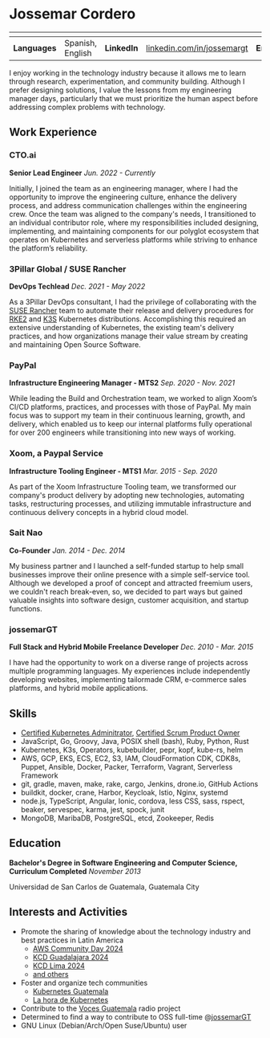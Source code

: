 # Jossemar Cordero

| <!-- --> | <!-- --> | <!-- --> | <!-- --> | <!-- --> | <!-- --> | <!-- --> | <!-- -->
|:---:|:---|:---:|:---|:---:|:---|:---:|:---
| **Languages** | Spanish, English      | **LinkedIn**  | [linkedin.com/in/jossemargt](https://linkedin.com/in/jossemargt/) | **Email**     | jossemargt@gmail.com  | **Website**   | [jossemargt.com](https://jossemargt.com/en/)

I enjoy working in the technology industry because it allows me to learn through
research, experimentation, and community building. Although I prefer designing
solutions, I value the lessons from my engineering manager days, particularly
that we must prioritize the human aspect before addressing complex problems with
technology.

## Work Experience

### CTO.ai

**Senior Lead Engineer**
*Jun. 2022 - Currently*

Initially, I joined the team as an engineering manager, where I had the
opportunity to improve the engineering culture, enhance the delivery process,
and address communication challenges within the engineering crew. Once the team
was aligned to the company's needs, I transitioned to an individual contributor
role, where my responsibilities included designing, implementing, and
maintaining components for our polyglot ecosystem that operates on Kubernetes
and serverless platforms while striving to enhance the platform’s reliability.

### 3Pillar Global / SUSE Rancher

**DevOps Techlead**
*Dec. 2021 - May 2022*

As a 3Pillar DevOps consultant, I had the privilege of collaborating with the
[SUSE Rancher](https://www.suse.com/products/suse-rancher/) team to automate
their release and delivery procedures for [RKE2](https://docs.rke2.io/) and
[K3S](https://k3s.io/) Kubernetes distributions. Accomplishing this required an
extensive understanding of Kubernetes, the existing team's delivery practices,
and how organizations manage their value stream by creating and maintaining Open
Source Software.

### PayPal

**Infrastructure Engineering Manager - MTS2**
*Sep. 2020 - Nov. 2021*

While leading the Build and Orchestration team, we worked to align Xoom’s CI/CD
platforms, practices, and processes with those of PayPal. My main focus was to
support my team in their continuous learning, growth, and delivery, which
enabled us to keep our internal platforms fully operational for over 200
engineers while transitioning into new ways of working.

### Xoom, a Paypal Service

**Infrastructure Tooling Engineer - MTS1**
*Mar. 2015 - Sep. 2020*

As part of the Xoom Infrastructure Tooling team, we transformed our company's
product delivery by adopting new technologies, automating tasks, restructuring
processes, and utilizing immutable infrastructure and continuous delivery
concepts in a hybrid cloud model.

### Sait Nao

**Co-Founder**
*Jan. 2014 - Dec. 2014*

My business partner and I launched a self-funded startup to help small
businesses improve their online presence with a simple self-service tool.
Although we developed a proof of concept and attracted freemium users, we
couldn't reach break-even, so, we decided to part ways but gained valuable
insights into software design, customer acquisition, and startup functions.

### jossemarGT

**Full Stack and Hybrid Mobile Freelance Developer**
*Dec. 2010 - Mar. 2015*

I have had the opportunity to work on a diverse range of projects across
multiple programming languages. My experiences include independently developing
websites, implementing tailormade CRM, e-commerce sales platforms, and hybrid
mobile applications.

## Skills

- [Certified Kubernetes Adminitrator](https://www.credly.com/badges/b0e6f8e1-5480-4d86-98a3-68a77e78b88a),
  [Certified Scrum Product Owner](https://bcert.me/bc/html/show-badge.html?b=bguqpmhl)
- JavaScript, Go, Groovy, Java, POSIX shell (bash), Ruby, Python, Rust
- Kubernetes, K3s, Operators, kubebuilder, pepr, kopf, kube-rs, helm
- AWS, GCP, EKS, ECS, EC2, S3, IAM, CloudFormation CDK, CDK8s, Puppet, Ansible,
  Docker, Packer, Terraform, Vagrant, Serverless Framework
- git, gradle, maven, make, rake, cargo, Jenkins, drone.io, GitHub Actions
- buildkit, docker, crane, Harbor, Keycloak, Istio, Nginx, systemd
- node.js, TypeScript, Angular, Ionic, cordova, less CSS, sass, rspect, beaker,
  servespec, karma, jest, spock, junit
- MongoDB, MaribaDB, PostgreSQL, etcd, Zookeeper, Redis

## Education

**Bachelor's Degree in Software Engineering and Computer Science, Curriculum Completed**
*November 2013*

Universidad de San Carlos de Guatemala, Guatemala City

## Interests and Activities

- Promote the sharing of knowledge about the technology industry and best practices in Latin America
  - [AWS Community Day 2024](https://api.badgr.io/public/assertions/KKHUg5PYSoCdPMwU4xNNqA?identity__email=jossemargt%40gmail.com)
  - [KCD Guadalajara 2024](https://constancias.sg.com.mx/ccosskcd24/participantes/JonnatanJossemarCordero.pdf)
  - [KCD Lima 2024](https://www.credly.com/badges/b1b15ad6-ba25-4e88-9bf5-f3942de2bb5e/linked_in_profile)
  - [and others](https://www.linkedin.com/in/jossemargt/details/certifications/)
- Foster and organize tech communities
  - [Kubernetes Guatemala](https://community.cncf.io/kubernetes-guatemala/)
  - [La hora de Kubernetes](https://www.youtube.com/watch?v=w10hrmn38pc)
- Contribute to the [Voces Guatemala](https://voces.com.gt/) radio project
- Determined to find a way to contribute to OSS full-time @[jossemarGT](http://github.com/jossemargt)
- GNU Linux (Debian/Arch/Open Suse/Ubuntu) user
